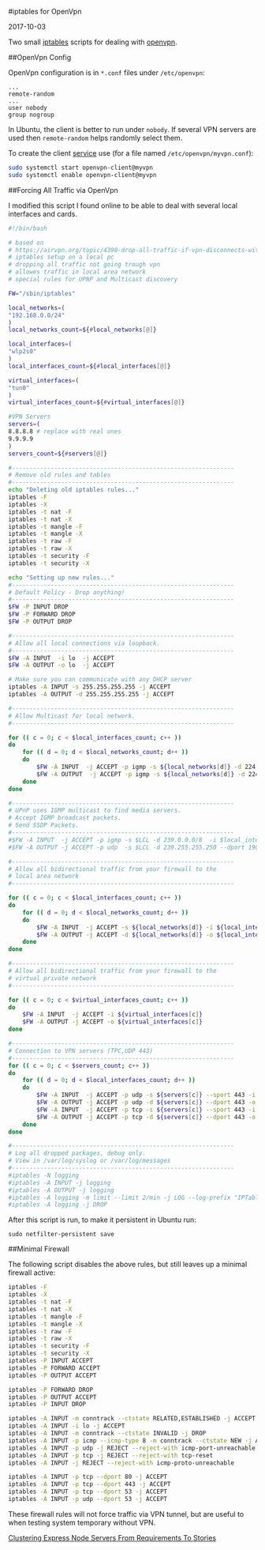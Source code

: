 #iptables for OpenVpn

2017-10-03

<!--- tags: linux -->

Two small [iptables](https://wiki.archlinux.org/index.php/iptables) scripts for dealing with [openvpn](https://openvpn.net/).

##OpenVpn Config

OpenVpn configuration is in `*.conf` files under `/etc/openvpn`:
```
...
remote-random
...
user nobody
group nogroup
```

In Ubuntu, the client is better to run under `nobody`. If several VPN servers are used then `remote-random` helps randomly select them.

To create the client [service](https://community.openvpn.net/openvpn/wiki/Systemd) use (for a file named `/etc/openvpn/myvpn.conf`):

```bash
sudo systemctl start openvpn-client@myvpn
sudo systemctl enable openvpn-client@myvpn
```

##Forcing All Traffic via OpenVpn

I modified this script I found online to be able to deal with several local interfaces and cards.

```bash
#!/bin/bash

# based on
# https://airvpn.org/topic/4390-drop-all-traffic-if-vpn-disconnects-with-iptables/
# iptables setup on a local pc
# dropping all traffic not going trough vpn
# allowes traffic in local area network
# special rules for UPNP and Multicast discovery

FW="/sbin/iptables"

local_networks=(
"192.168.0.0/24"
)
local_networks_count=${#local_networks[@]}

local_interfaces=(
"wlp2s0"
)
local_interfaces_count=${#local_interfaces[@]}

virtual_interfaces=(
"tun0"
)
virtual_interfaces_count=${#virtual_interfaces[@]}

#VPN Servers
servers=(
8.8.8.8 # replace with real ones
9.9.9.9
)
servers_count=${#servers[@]}

#---------------------------------------------------------------
# Remove old rules and tables
#---------------------------------------------------------------
echo "Deleting old iptables rules..."
iptables -F
iptables -X
iptables -t nat -F
iptables -t nat -X
iptables -t mangle -F
iptables -t mangle -X
iptables -t raw -F
iptables -t raw -X
iptables -t security -F
iptables -t security -X

echo "Setting up new rules..."
#---------------------------------------------------------------
# Default Policy - Drop anything!
#---------------------------------------------------------------
$FW -P INPUT DROP
$FW -P FORWARD DROP
$FW -P OUTPUT DROP

#---------------------------------------------------------------
# Allow all local connections via loopback.
#---------------------------------------------------------------
$FW -A INPUT  -i lo  -j ACCEPT
$FW -A OUTPUT -o lo  -j ACCEPT

# Make sure you can communicate with any DHCP server
iptables -A INPUT -s 255.255.255.255 -j ACCEPT
iptables -A OUTPUT -d 255.255.255.255 -j ACCEPT

#---------------------------------------------------------------
# Allow Multicast for local network.
#---------------------------------------------------------------

for (( c = 0; c < $local_interfaces_count; c++ ))
do
	for (( d = 0; d < $local_networks_count; d++ ))
	do
		$FW -A INPUT  -j ACCEPT -p igmp -s ${local_networks[d]} -d 224.0.0.0/4 -i ${local_interfaces[c]}
		$FW -A OUTPUT  -j ACCEPT -p igmp -s ${local_networks[d]} -d 224.0.0.0/4 -o ${local_interfaces[c]}
	done
done

#---------------------------------------------------------------
# UPnP uses IGMP multicast to find media servers.
# Accept IGMP broadcast packets.
# Send SSDP Packets.
#---------------------------------------------------------------
#$FW -A INPUT  -j ACCEPT -p igmp -s $LCL -d 239.0.0.0/8  -i $local_interface
#$FW -A OUTPUT -j ACCEPT -p udp  -s $LCL -d 239.255.255.250 --dport 1900  -o $local_interface

#---------------------------------------------------------------
# Allow all bidirectional traffic from your firewall to the
# local area network
#---------------------------------------------------------------

for (( c = 0; c < $local_interfaces_count; c++ ))
do
	for (( d = 0; d < $local_networks_count; d++ ))
	do
		$FW -A INPUT  -j ACCEPT -s ${local_networks[d]} -i ${local_interfaces[c]}
		$FW -A OUTPUT -j ACCEPT -d ${local_networks[d]} -o ${local_interfaces[c]}
	done
done

#---------------------------------------------------------------
# Allow all bidirectional traffic from your firewall to the
# virtual private network
#---------------------------------------------------------------

for (( c = 0; c < $virtual_interfaces_count; c++ ))
do
	$FW -A INPUT  -j ACCEPT -i ${virtual_interfaces[c]}
	$FW -A OUTPUT -j ACCEPT -o ${virtual_interfaces[c]}
done

#---------------------------------------------------------------
# Connection to VPN servers (TPC,UDP 443)
#---------------------------------------------------------------
for (( c = 0; c < $servers_count; c++ ))
do
	for (( d = 0; d < $local_interfaces_count; d++ ))
	do
		$FW -A INPUT  -j ACCEPT -p udp -s ${servers[c]} --sport 443 -i ${local_interfaces[d]}
		$FW -A OUTPUT -j ACCEPT -p udp -d ${servers[c]} --dport 443 -o ${local_interfaces[d]}
		$FW -A INPUT  -j ACCEPT -p tcp -s ${servers[c]} --sport 443 -i ${local_interfaces[d]}
		$FW -A OUTPUT -j ACCEPT -p tcp -d ${servers[c]} --dport 443 -o ${local_interfaces[d]}
	done
done

#---------------------------------------------------------------
# Log all dropped packages, debug only.
# View in /var/log/syslog or /var/log/messages
#---------------------------------------------------------------
#iptables -N logging
#iptables -A INPUT -j logging
#iptables -A OUTPUT -j logging
#iptables -A logging -m limit --limit 2/min -j LOG --log-prefix "IPTables general: " --log-level 7
#iptables -A logging -j DROP
```
After this script is run, to make it persistent in Ubuntu run:

```
sudo netfilter-persistent save
```

##Minimal Firewall

The following script disables the above rules, but still leaves up a minimal firewall active:

```bash
iptables -F
iptables -X
iptables -t nat -F
iptables -t nat -X
iptables -t mangle -F
iptables -t mangle -X
iptables -t raw -F
iptables -t raw -X
iptables -t security -F
iptables -t security -X
iptables -P INPUT ACCEPT
iptables -P FORWARD ACCEPT
iptables -P OUTPUT ACCEPT

iptables -P FORWARD DROP
iptables -P OUTPUT ACCEPT
iptables -P INPUT DROP

iptables -A INPUT -m conntrack --ctstate RELATED,ESTABLISHED -j ACCEPT
iptables -A INPUT -i lo -j ACCEPT
iptables -A INPUT -m conntrack --ctstate INVALID -j DROP
iptables -A INPUT -p icmp --icmp-type 8 -m conntrack --ctstate NEW -j ACCEPT
iptables -A INPUT -p udp -j REJECT --reject-with icmp-port-unreachable
iptables -A INPUT -p tcp -j REJECT --reject-with tcp-reset
iptables -A INPUT -j REJECT --reject-with icmp-proto-unreachable

iptables -A INPUT -p tcp --dport 80 -j ACCEPT
iptables -A INPUT -p tcp --dport 443 -j ACCEPT
iptables -A INPUT -p tcp --dport 53 -j ACCEPT
iptables -A INPUT -p udp --dport 53 -j ACCEPT
```

These firewall rules will not force traffic via VPN tunnel, but are useful to when testing system temporary without VPN.

<ins class='nfooter'><a rel='prev' id='fprev' href='#blog/2017/2017-10-05-Clustering-Express-Node-Servers.md'>Clustering Express Node Servers</a> <a rel='next' id='fnext' href='#blog/2017/2017-09-11-From-Requirements-To-Stories.md'>From Requirements To Stories</a></ins>

